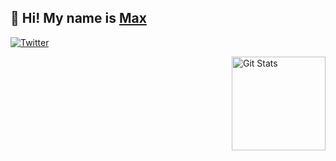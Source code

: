 ## 🦒 Hi! My name is [Max]([https://twitter.com/maxmatteo](https://twitter.com/MaxMatteo2))

<p>
  <a href="https://twitter.com/MaxMatteo2">
    <img alt="Twitter" src="https://img.shields.io/twitter/follow/MaxMatteo2?style=for-the-badge&logo=twitter&color=00ACEE">
  </a>
</p>

<a href="https://github.com/mstaack"><img alt="Git Stats" src="https://github-readme-stats.vercel.app/api?username=mstaack&show_icons=true" align="right" height="150" /></a>
